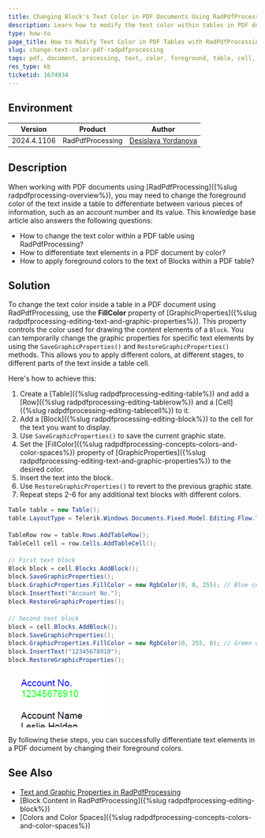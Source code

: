 ```yaml
---
title: Changing Block's Text Color in PDF Documents Using RadPdfProcessing
description: Learn how to modify the text color within tables in PDF documents using the RadPdfProcessing library.
type: how-to
page_title: How to Modify Text Color in PDF Tables with RadPdfProcessing
slug: change-text-color-pdf-radpdfprocessing
tags: pdf, document, processing, text, color, foreground, table, cell, block
res_type: kb
ticketid: 1674934
---
```


## Environment

| Version | Product | Author | 
| ---- | ---- | ---- | 
| 2024.4.1106| RadPdfProcessing |[Desislava Yordanova](https://www.telerik.com/blogs/author/desislava-yordanova)| 

## Description

When working with PDF documents using [RadPdfProcessing]({%slug radpdfprocessing-overview%}), you may need to change the foreground color of the text inside a table to differentiate between various pieces of information, such as an account number and its value. This knowledge base article also answers the following questions:
- How to change the text color within a PDF table using RadPdfProcessing?
- How to differentiate text elements in a PDF document by color?
- How to apply foreground colors to the text of Blocks within a PDF table?

## Solution

To change the text color inside a table in a PDF document using RadPdfProcessing, use the **FillColor** property of [GraphicProperties]({%slug radpdfprocessing-editing-text-and-graphic-properties%}). This property controls the color used for drawing the content elements of a `Block`. You can temporarily change the graphic properties for specific text elements by using the `SaveGraphicProperties()` and `RestoreGraphicProperties()` methods. This allows you to apply different colors, at different stages, to different parts of the text inside a table cell. 

Here's how to achieve this:

1. Create a [Table]({%slug radpdfprocessing-editing-table%}) and add a [Row]({%slug radpdfprocessing-editing-tablerow%}) and a [Cell]({%slug radpdfprocessing-editing-tablecell%}) to it.
2. Add a [Block]({%slug radpdfprocessing-editing-block%}) to the cell for the text you want to display.
3. Use `SaveGraphicProperties()` to save the current graphic state.
4. Set the [FillColor]({%slug radpdfprocessing-concepts-colors-and-color-spaces%}) property of [GraphicProperties]({%slug radpdfprocessing-editing-text-and-graphic-properties%}) to the desired color.
5. Insert the text into the block.
6. Use `RestoreGraphicProperties()` to revert to the previous graphic state.
7. Repeat steps 2-6 for any additional text blocks with different colors.

```csharp
Table table = new Table();
table.LayoutType = Telerik.Windows.Documents.Fixed.Model.Editing.Flow.TableLayoutType.FixedWidth;

TableRow row = table.Rows.AddTableRow();
TableCell cell = row.Cells.AddTableCell();

// First text block
Block block = cell.Blocks.AddBlock();
block.SaveGraphicProperties();
block.GraphicProperties.FillColor = new RgbColor(0, 0, 255); // Blue color for "Account No."
block.InsertText("Account No.");
block.RestoreGraphicProperties();

// Second text block
block = cell.Blocks.AddBlock();
block.SaveGraphicProperties();
block.GraphicProperties.FillColor = new RgbColor(0, 255, 0); // Green color for the account number value
block.InsertText("12345678910");
block.RestoreGraphicProperties();
```

![Change Text Color in PDF](images/change-text-color-pdf-radpdfprocessing.png) 

By following these steps, you can successfully differentiate text elements in a PDF document by changing their foreground colors.

## See Also

- [Text and Graphic Properties in RadPdfProcessing]({%slugradpdfprocessing-editing-text-and-graphic-properties%})
- [Block Content in RadPdfProcessing]({%slug radpdfprocessing-editing-block%})
- [Colors and Color Spaces]({%slug radpdfprocessing-concepts-colors-and-color-spaces%})
